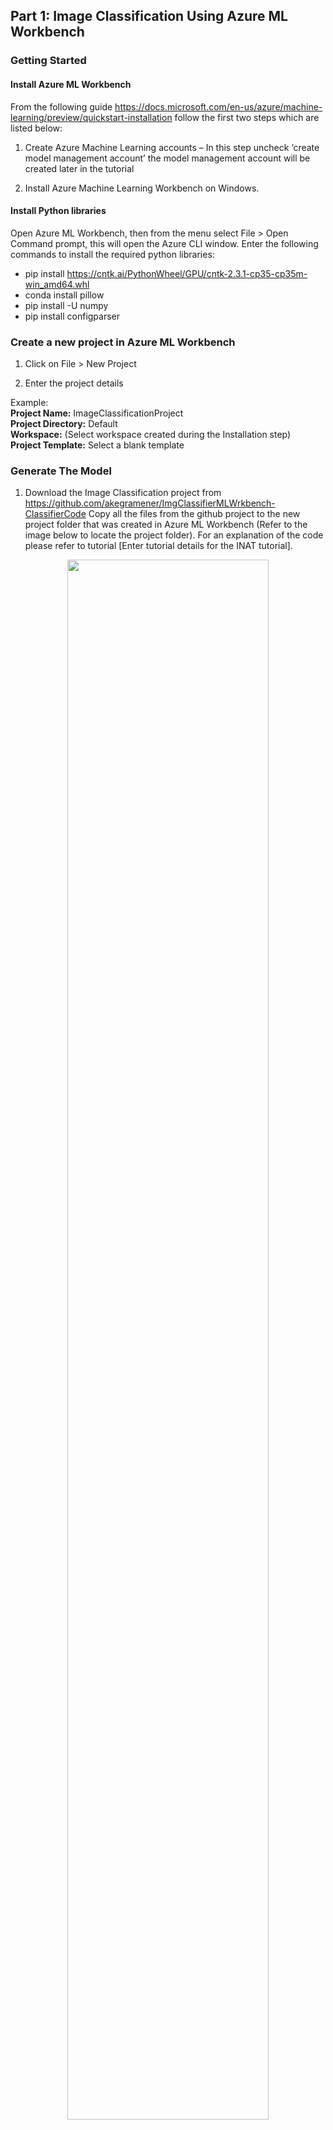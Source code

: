﻿## Part 1: Image Classification Using Azure ML Workbench

### Getting Started

#### Install Azure ML Workbench

From the  following guide https://docs.microsoft.com/en-us/azure/machine-learning/preview/quickstart-installation  follow the first two steps which are listed below:

1.	Create Azure Machine Learning accounts – In this step uncheck ‘create model management account’ the model management account will be created later in the tutorial

2.	Install Azure Machine Learning Workbench on Windows.

#### Install Python libraries

Open Azure ML Workbench, then from the menu select File > Open Command prompt, this will open the Azure CLI window. Enter the following commands to install the required python libraries:
*	pip install https://cntk.ai/PythonWheel/GPU/cntk-2.3.1-cp35-cp35m-win_amd64.whl
*	conda install pillow
*	pip install -U numpy
* 	pip install configparser


### Create a new project in Azure ML Workbench

1.	Click on File > New Project

2.	Enter the project details

Example:<br/>
<b>Project Name:</b> ImageClassificationProject<br/>
<b>Project Directory:</b> Default <br/>
<b>Workspace:</b> (Select workspace created during the Installation step) <br/>
<b>Project Template:</b> Select a blank template <br/>

### Generate The Model

1.  Download the Image Classification project from 
    https://github.com/akegramener/ImgClassifierMLWrkbench-ClassifierCode 
    Copy all the files from the github project to the new project folder that was created in Azure ML Workbench (Refer to the image below to locate the project folder). For an explanation of the       code please refer to tutorial [Enter tutorial details for the INAT tutorial]. 
<p align="center"><img src="/Images/Azure-ML-Workbench-Project-Direc.jpg" data-canonical-src="/Images/Azure-ML-Workbench-Project-Direc.jpg" width="80%" height="80%" /><p>

2. Open the project directory (Directory location as shown in the image above). Locate the file 'Config.ini'. Change the 'PATH' variable to a location that you prefer, currently the path points to c:\azure_ml_outputs, if you prefer a different location change the path variable to the desired location

3.  In Azure ML Workbench window choose the first code file 'create_directories.py'. This will create an output folder directory on         your machine in the location provided and create an environment variable for the folder.
    Enter the location for the output directory in the 'arguments' field, as show in the screenshot below. Click 'Run'
         
<p align="center"><img src="/Images/Azure-ML-Workbench-Create-Directories-Code.jpg" data-canonical-src="/Images/Azure-ML-Workbench-Create-Directories-Code.jpg" width="80%" height="80%"/><p>
 
4.	Open the folder created in step 2, Inside this folder, locate a folder called 'data' Download and extract the image files from 					https://storage.googleapis.com/us_inat_data/train_val/train_val_images_mini.tar.gz  
		to the data folder as shown in the image below
<p align="center"><img src="/Images/Azure-ML-Workbench-Outputs-Data.jpg" data-canonical-src="/Images/Azure-ML-Workbench-Outputs-Data.jpg" width="60%" height="60%" /><p>

5.  In azure ml workbench select code file 'structure_data.py' and click ‘Run
    After the code has finished running you should see two folders 'train' and 'validation' in the data
    Folder

<p align="center"><img src="/Images/Azure-ML-Workbench-Train-Validation-Folders.jpg" data-canonical-src="/Images/Azure-ML-Workbench-Train-Validation-Folders.jpg" width="80%" height="80%" /><p>
  
Open the train / validation folders, the folders should contain additional folders with image files as shown in the screen shots below

<p align="center"><img src="/Images/Azure-ML-Workbench-Outputs-Folders.jpg" data-canonical-src="/Images/Azure-ML-Workbench-Outputs-Folders.jpg" width="70%" height="70%"/><p>

<p align="center"><img src="/Images/Azure-ML-Workbench-Outputs-Data-Train-Folder.jpg" data-canonical-src="/Images/Azure-ML-Workbench-Outputs-Data-Train-Folder.jpg" width="70%" height="70%"/><p>
	
6.	Next select the code file 'create_map_files.py' in azure ml workbench and click ‘Run’. Once the code has finished running, check the metadata folder in the azure_ml_outputs folder. You should see the files as shown in the screenshot below

<p align="center"><img src="/Images/Azure-ML-Workbench-Outputs-Metadata-Folder.jpg" data-canonical-src="/Images/Azure-ML-Workbench-Outputs-Metadata-Folder.jpg" width="70%" height="70%"/><p>
 
7.	Next select the code file download_model.py' and click 'Run'. This code will download the 'ResNet34 ImageNet CNTK model from https://www.cntk.ai/Models/CNTK_Pretrained/ResNet34_ImageNet_CNTK.model, 
which will be used for transfer learning in the next step. After the script has finished running, go to the folder …/azure_ml_outputs/model ensure that the ResNet34 ImageNet has successfully downloaded to this folder

<p align="center"><img src="/Images/Azure-ML-Workbench-Outputs-Model-Folder.jpg" data-canonical-src="/Images/Azure-ML-Workbench-Outputs-Model-Folder.jpg" width="70%" height="70%"/><p>
 
8.	In azure ml workbench select the code file 'model.py' and enter arguments  --train  in the arguments field and click 'Run'
Note: model training will take some time complete. Once the script has finished running check the model folder inside the azure_ml_outputs folder, the following files should be added to the folder

<p align="center"><img src="/Images/Azure-ML-Workbench-Outputs-Model-Folder2.jpg" data-canonical-src="/Images/Azure-ML-Workbench-Outputs-Model-Folder2.jpg" width="70%" height="70%"/><p>


### Create Web Service to be used for Model Evaluation

The following steps will illustrate how to create a web service that can be used for classifying images using the model

1.	In Azure ML Workbench run ‘score.py’ script, this will create the schema file required by the webservice to determine the type of input and output. The service_schema.json file will be added to the output folder that was created under Generate Model section, step 2

2.	Select prep_deploy.py script and enter the path of the folder where you would like to create a directory for deployment in the arguments field (as shown in the screenshot below). Then click ‘Run’.  This folder is the location where the script will copy all the files needed to create the web service

<p align="center"><img src="/Images/Azure-ML-Workbench-Prep-Deploy-Code.jpg" data-canonical-src="/Images/Azure-ML-Workbench-Prep-Deploy-Code.jpg" width="70%" height="70%"/><p>

After the script has run verify that the following files have been copied to the folder as shown in the image below

<p align="center"><img src="/Images/Azure-ML-Workbench-Azure-ML-Deploy-Folder.jpg" data-canonical-src="/Images/Azure-ML-Workbench-Azure-ML-Deploy-Folder.jpg" width="70%" height="70%"/><p>
    

3.	In Azure ML Workbench, select File > Open Command Prompt (also referred to as the Azure Machine Learning Workbench CLI window, 		or CLI window for short)

4.	In the Command prompt /CLI window navigate to the folder created for deployment (refer to step 2)
	
```
cd c:\azure_ml_deploy

```

example: the above command will open the folder c:\azure_ml_deploy

5.	In the command prompt enter the following commands to register the environment
 	provider

```
az provider register -n Microsoft.MachineLearningCompute
az provider register -n Microsoft.ContainerRegistry
az provider register -n Microsoft.ContainerService
```

To check if the environment providers have installed correctly enter the following 
commands:

```
az provider show -n Microsoft.MachineLearningCompute
az provider show -n Microsoft.ContainerRegistry
az provider show -n Microsoft.ContainerService
```

6. Next step is to create an ACS cluster (which may take 10-20 minutes to be completely provisioned). Enter the following command 	to provision an ACS cluster

Azure CLI commands: (sets up an ACS cluster in the eastus2 region named amldeployment)
The format of the command is as follows:

```
az ml env setup --cluster -n [your environment name] -l [Azure region e.g. eastus2] [-g [resource group]]
az ml env setup  --cluster  -n amldeployment  -l eastus2  -g amldeploymentrg

```

To see if the cluster environment is setup run the following command

```
az ml env show -g  amldeploymentrg  -n amldeployment
```

While the environment is being created you will get the following message

```
{
  "Cluster Name": "amldeployment",
  "Cluster Size": 2,
  "Created On": "2018-01-16T05:54:58.251Z",
  "Location": "eastus2",
  "Provisioning State": "Creating",
  "Resource Group": "amldeploymentrg",
  "Subscription": "c9726640-cf74-4111-92f5-0d1c87564b9
}
```
The provisioning state variable will show that the cluster environment is still in the process of being created. Wait 10-20 mins then run the command again, you should see the following output if cluster environment was successfully created

```
{
  "Cluster Name": "amldeployment",
  "Cluster Size": 2,
  "Created On": "2018-01-16T05:54:58.251Z",
  "Location": "eastus2",
  "Provisioning State": "Succeeded",
  "Resource Group": "amldeploymentrg",
  "Subscription": "c9726640-cf74-4111-92f5-0d1c87564b93"
}
```
	   
7.   Once the cluster has been provisioned successfully, set the environment to the cluster that was just created using the following 	      command

```
az ml env set  -g amldeploymentrg  -n amldeployment
```
After running the above command you should see the following output

```
Kubectl dashboard started for cluster at this endpoint: 127.0.0.1:52843/ui
Compute set to amldeployment
```

8.  Then switch from the local to the cluster using the following command

```
az ml env cluster
```
You may get a prompt that says ‘Continue with this subscription (Y/n)?’ enter ‘y’ for yes
After running the above command, you should see the following message in the command window

```
Now running in cluster mode
```

9.   Next create a model management account using the following command:
     Note: the format of the command is as follows:
              
     <b>az ml account modelmanagement create -l [Azure region, e.g. eastus2] 
     -n [your account name] -g [resource group name] --sku-instances 
		 [number of instances, e.g. 1] --sku-name [Pricing tier for example S1]</b>

```
az ml account modelmanagement create -l eastus2 -n modelmanageac -g  amldeploymentrg --sku-instances 1 --sku-name DevTest
```

10.  To select the newly created model management account run the following command

```
az ml account modelmanagement set -n modelmanageac -g amldeploymentrg
```

11.   Create the web service service (this can take 10-20 minutes), by running the following command:

      Note: The score.py script file contains the code for the service, for running the prediction 
      on the model and also for generating the input schema for the service

```
az ml service create realtime -c conda_dependencies.yml -f score.py -s service_schema.json -n imgclassapi -v -r python -id2label --model-file resnet34-inat.model
```

The following switches are used with the az ml service create realtime command:

•	-n: The app name, which must be all lowercase.
•	-f: The scoring script file name.
•	--model-file: The model file. In this case, it's the pickled model.pkl file.
•	-s: The schema file that contains the schema for the input data to the web service
•	-r: The type of model. In this case, it's a Python model.
•	-c: Path to the conda dependencies file where additional packages are specified

#### Retrieve Endpoint URL and  Keys

In part 2 of this tutorial, you will need the following:
•	Service End point URL
•	Primary Key

1.	Navigate to portal.azure.com. Click ‘All resources’ in the left hand menu and search for the modelmanagement account 	 		‘modelmanageac’. Then open modelmanageac 

<p align="center"><img src="/Images/Azure-ML-Workbench-Outputs-Metadata-Folder.jpg" data-canonical-src="/Images/Azure-ML-Workbench-Outputs-Metadata-Folder.jpg" width="70% height="70%"/><p>
 

2.	Next select ‘Model Management’ under application settings. Then select ‘Services’. Then select the ‘imgclassapi’ service. The 		next window contains the end point url and primary and secondary keys

<p align="center"><img src="/Images/Azure-ML-Workbench-Azure-ML-ModelManageAc-Services.jpg" data-canonical-src="/Images/Azure-ML-Workbench-Azure-ML-ModelManageAc-Services.jpg" width="70% height="70%"/><p>

<p align="center"><img src="/Images/Azure-ML-Workbench-Azure-ML-Services-Imgclassapi.jpg" data-canonical-src="/Images/Azure-ML-Workbench-Azure-ML-Services-Imgclassapi.jpg" width="70% height="70%"/><p>

<p align="center"><img src="/Images/Azure-ML-Workbench-Azure-ML-Service-Details.jpg" data-canonical-src="/Images/Azure-ML-Workbench-Azure-ML-Service-Details.jpg" width="70% height="70%"/><p>
